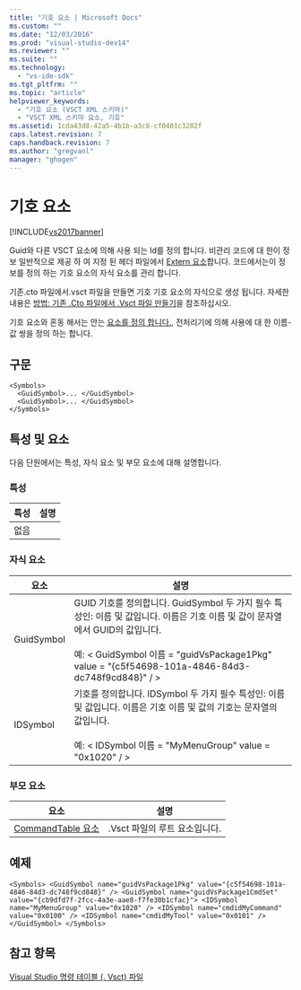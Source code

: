 ```yaml
---
title: "기호 요소 | Microsoft Docs"
ms.custom: ""
ms.date: "12/03/2016"
ms.prod: "visual-studio-dev14"
ms.reviewer: ""
ms.suite: ""
ms.technology: 
  - "vs-ide-sdk"
ms.tgt_pltfrm: ""
ms.topic: "article"
helpviewer_keywords: 
  - "기호 요소 (VSCT XML 스키마)"
  - "VSCT XML 스키마 요소, 기호"
ms.assetid: 1cda43d8-42a5-4b1b-a3c8-cf0401c3202f
caps.latest.revision: 7
caps.handback.revision: 7
ms.author: "gregvanl"
manager: "ghogen"
---
```

# 기호 요소
[!INCLUDE[vs2017banner](../code-quality/includes/vs2017banner.md)]

Guid와 다른 VSCT 요소에 의해 사용 되는 Id를 정의 합니다. 비관리 코드에 대 한이 정보 일반적으로 제공 하 여 지정 된 헤더 파일에서 [Extern 요소](../extensibility/extern-element.md)합니다. 코드에서는이 정보를 정의 하는 기호 요소의 자식 요소를 관리 합니다.  
  
 기존.cto 파일에서.vsct 파일을 만들면 기호 기호 요소의 자식으로 생성 됩니다. 자세한 내용은 [방법: 기존 .Cto 파일에서 .Vsct 파일 만들기](../misc/how-to-create-a-dot-vsct-file-from-an-existing-dot-cto-file.md)을 참조하십시오.  
  
 기호 요소와 혼동 해서는 안는 [요소를 정의 합니다.](../extensibility/define-element.md), 전처리기에 의해 사용에 대 한 이름\-값 쌍을 정의 하는 합니다.  
  
## 구문  
  
```  
<Symbols>  
  <GuidSymbol>... </GuidSymbol>  
  <GuidSymbol>... </GuidSymbol>  
</Symbols>  
```  
  
## 특성 및 요소  
 다음 단원에서는 특성, 자식 요소 및 부모 요소에 대해 설명합니다.  
  
### 특성  
  
|특성|설명|  
|--------|--------|  
|없음||  
  
### 자식 요소  
  
|요소|설명|  
|--------|--------|  
|GuidSymbol|GUID 기호를 정의합니다. GuidSymbol 두 가지 필수 특성인: 이름 및 값입니다. 이름은 기호 이름 및 값이 문자열에서 GUID의 값입니다.<br /><br /> 예: \< GuidSymbol 이름 \= "guidVsPackage1Pkg" value \= "{c5f54698\-101a\-4846\-84d3\-dc748f9cd848}" \/ \>|  
|IDSymbol|기호를 정의합니다. IDSymbol 두 가지 필수 특성인: 이름 및 값입니다. 이름은 기호 이름 및 값의 기호는 문자열의 값입니다.<br /><br /> 예: \< IDSymbol 이름 \= "MyMenuGroup" value \= "0x1020" \/ \>|  
  
### 부모 요소  
  
|요소|설명|  
|--------|--------|  
|[CommandTable 요소](../extensibility/commandtable-element.md)|.Vsct 파일의 루트 요소입니다.|  
  
## 예제  
  
```  
<Symbols> <GuidSymbol name="guidVsPackage1Pkg" value="{c5f54698-101a-4846-84d3-dc748f9cd848}" /> <GuidSymbol name="guidVsPackage1CmdSet" value="{cb9dfd7f-2fcc-4a3e-aae8-f7fe30b1cfac}"> <IDSymbol name="MyMenuGroup" value="0x1020" /> <IDSymbol name="cmdidMyCommand" value="0x0100" /> <IDSymbol name="cmdidMyTool" value="0x0101" /> </GuidSymbol> </Symbols>  
```  
  
## 참고 항목  
 [Visual Studio 명령 테이블 \(. Vsct\) 파일](../extensibility/internals/visual-studio-command-table-dot-vsct-files.md)